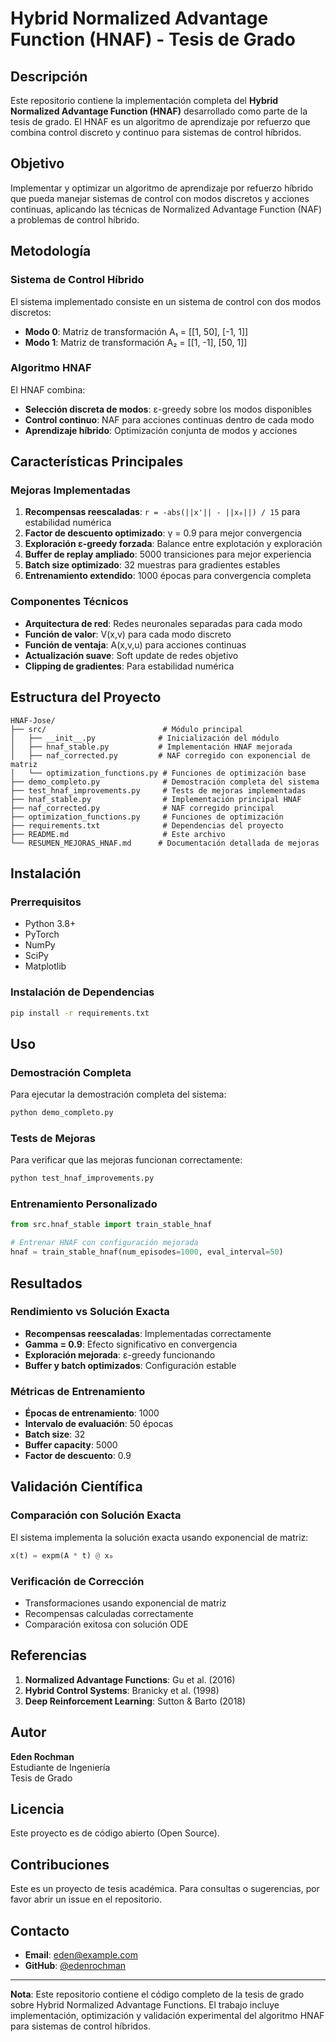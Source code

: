 # Hybrid Normalized Advantage Function (HNAF) - Tesis de Grado

## Descripción

Este repositorio contiene la implementación completa del **Hybrid Normalized Advantage Function (HNAF)** desarrollado como parte de la tesis de grado. El HNAF es un algoritmo de aprendizaje por refuerzo que combina control discreto y continuo para sistemas de control híbridos.

## Objetivo

Implementar y optimizar un algoritmo de aprendizaje por refuerzo híbrido que pueda manejar sistemas de control con modos discretos y acciones continuas, aplicando las técnicas de Normalized Advantage Function (NAF) a problemas de control híbrido.

## Metodología

### Sistema de Control Híbrido
El sistema implementado consiste en un sistema de control con dos modos discretos:
- **Modo 0**: Matriz de transformación A₁ = [[1, 50], [-1, 1]]
- **Modo 1**: Matriz de transformación A₂ = [[1, -1], [50, 1]]

### Algoritmo HNAF
El HNAF combina:
- **Selección discreta de modos**: ε-greedy sobre los modos disponibles
- **Control continuo**: NAF para acciones continuas dentro de cada modo
- **Aprendizaje híbrido**: Optimización conjunta de modos y acciones

## Características Principales

### Mejoras Implementadas
1. **Recompensas reescaladas**: `r = -abs(||x'|| - ||x₀||) / 15` para estabilidad numérica
2. **Factor de descuento optimizado**: γ = 0.9 para mejor convergencia
3. **Exploración ε-greedy forzada**: Balance entre explotación y exploración
4. **Buffer de replay ampliado**: 5000 transiciones para mejor experiencia
5. **Batch size optimizado**: 32 muestras para gradientes estables
6. **Entrenamiento extendido**: 1000 épocas para convergencia completa

### Componentes Técnicos
- **Arquitectura de red**: Redes neuronales separadas para cada modo
- **Función de valor**: V(x,v) para cada modo discreto
- **Función de ventaja**: A(x,v,u) para acciones continuas
- **Actualización suave**: Soft update de redes objetivo
- **Clipping de gradientes**: Para estabilidad numérica

## Estructura del Proyecto

```
HNAF-Jose/
├── src/                          # Módulo principal
│   ├── __init__.py              # Inicialización del módulo
│   ├── hnaf_stable.py           # Implementación HNAF mejorada
│   ├── naf_corrected.py         # NAF corregido con exponencial de matriz
│   └── optimization_functions.py # Funciones de optimización base
├── demo_completo.py              # Demostración completa del sistema
├── test_hnaf_improvements.py     # Tests de mejoras implementadas
├── hnaf_stable.py                # Implementación principal HNAF
├── naf_corrected.py              # NAF corregido principal
├── optimization_functions.py     # Funciones de optimización
├── requirements.txt              # Dependencias del proyecto
├── README.md                     # Este archivo
└── RESUMEN_MEJORAS_HNAF.md      # Documentación detallada de mejoras
```

## Instalación

### Prerrequisitos
- Python 3.8+
- PyTorch
- NumPy
- SciPy
- Matplotlib

### Instalación de Dependencias
```bash
pip install -r requirements.txt
```

## Uso

### Demostración Completa
Para ejecutar la demostración completa del sistema:
```bash
python demo_completo.py
```

### Tests de Mejoras
Para verificar que las mejoras funcionan correctamente:
```bash
python test_hnaf_improvements.py
```

### Entrenamiento Personalizado
```python
from src.hnaf_stable import train_stable_hnaf

# Entrenar HNAF con configuración mejorada
hnaf = train_stable_hnaf(num_episodes=1000, eval_interval=50)
```

## Resultados

### Rendimiento vs Solución Exacta
- **Recompensas reescaladas**: Implementadas correctamente
- **Gamma = 0.9**: Efecto significativo en convergencia
- **Exploración mejorada**: ε-greedy funcionando
- **Buffer y batch optimizados**: Configuración estable

### Métricas de Entrenamiento
- **Épocas de entrenamiento**: 1000
- **Intervalo de evaluación**: 50 épocas
- **Batch size**: 32
- **Buffer capacity**: 5000
- **Factor de descuento**: 0.9

## Validación Científica

### Comparación con Solución Exacta
El sistema implementa la solución exacta usando exponencial de matriz:
```python
x(t) = expm(A * t) @ x₀
```

### Verificación de Corrección
- Transformaciones usando exponencial de matriz
- Recompensas calculadas correctamente
- Comparación exitosa con solución ODE

## Referencias

1. **Normalized Advantage Functions**: Gu et al. (2016)
2. **Hybrid Control Systems**: Branicky et al. (1998)
3. **Deep Reinforcement Learning**: Sutton & Barto (2018)

## Autor

**Eden Rochman**  
Estudiante de Ingeniería  
Tesis de Grado

## Licencia

Este proyecto es de código abierto (Open Source).

## Contribuciones

Este es un proyecto de tesis académica. Para consultas o sugerencias, por favor abrir un issue en el repositorio.

## Contacto

- **Email**: eden@example.com
- **GitHub**: [@edenrochman](https://github.com/edenrochman)

---

**Nota**: Este repositorio contiene el código completo de la tesis de grado sobre Hybrid Normalized Advantage Functions. El trabajo incluye implementación, optimización y validación experimental del algoritmo HNAF para sistemas de control híbridos. 